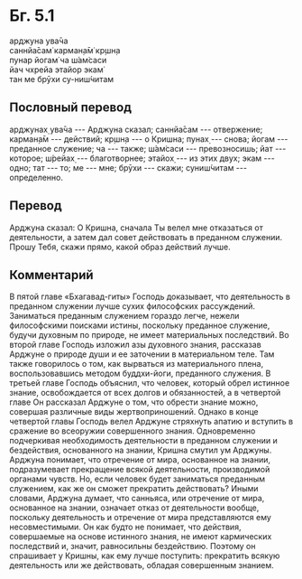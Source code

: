 # Бг. 5.1
арджуна ува̄ча<br/>
саннйа̄сам̇ карман̣а̄м̇ кр̣шн̣а<br/>
пунар йогам̇ ча ш́ам̇саси<br/>
йач чхрейа этайор экам̇<br/>
тан ме брӯхи су-ниш́читам
## Пословный перевод

арджунах̣ ува̄ча --- Арджуна сказал; саннйа̄сам --- отвержение; карман̣а̄м
--- действий; кр̣шн̣а --- о Кришна; пунах̣ --- снова; йогам --- преданное
служение; ча --- также; ш́ам̇саси --- превозносишь; йат --- которое;
ш́рейах̣ --- благотворнее; этайох̣ --- из этих двух; экам --- одно; тат ---
то; ме --- мне; брӯхи --- скажи; суниш́читам --- определенно.

## Перевод

Арджуна сказал: О Кришна, сначала Ты велел мне отказаться от
деятельности, а затем дал совет действовать в преданном служении. Прошу
Тебя, скажи прямо, какой образ действий лучше.

## Комментарий

В пятой главе «Бхагавад-гиты» Господь доказывает, что деятельность в
преданном служении лучше сухих философских рассуждений. Заниматься
преданным служением гораздо легче, нежели философскими поисками истины,
поскольку преданное служение, будучи духовным по природе, не имеет
материальных последствий. Во второй главе Господь изложил азы духовного
знания, рассказав Арджуне о природе души и ее заточении в материальном
теле. Там также говорилось о том, как вырваться из материального плена,
воспользовавшись методом буддхи-йоги, преданного служения. В третьей
главе Господь объяснил, что человек, который обрел истинное знание,
освобождается от всех долгов и обязанностей, а в четвертой главе Он
рассказал Арджуне о том, что обрести знание можно, совершая различные
виды жертвоприношений. Однако в конце четвертой главы Господь велел
Арджуне стряхнуть апатию и вступить в сражение во всеоружии совершенного
знания. Одновременно подчеркивая необходимость деятельности в преданном
служении и бездействия, основанного на знании, Кришна смутил ум Арджуны.
Арджуна понимает, что отречение от мира, основанное на знании,
подразумевает прекращение всякой деятельности, производимой органами
чувств. Но, если человек будет заниматься преданным служением, как же он
сможет прекратить действовать? Иными словами, Арджуна думает, что
санньяса, или отречение от мира, основанное на знании, означает отказ от
деятельности вообще, поскольку деятельность и отречение от мира
представляются ему несовместимыми. Он как будто не понимает, что
действия, совершаемые на основе истинного знания, не имеют кармических
последствий и, значит, равносильны бездействию. Поэтому он спрашивает у
Кришны, как ему лучше поступить: прекратить всякую деятельность или же
действовать, обладая совершенным знанием.
